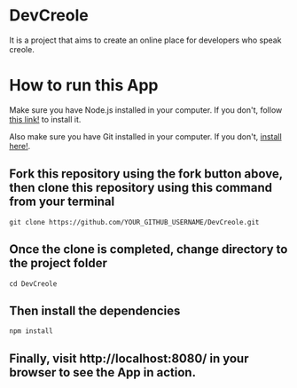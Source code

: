 # DevCreole
It is a project that aims to create an online place for developers who speak creole.

# How to run this App
 Make sure you have Node.js installed in your computer. If you don't, follow [ this link!](https://nodejs.org/en/download/) to install it.

 Also make sure you have Git installed in your computer. If you don't,  [ install here!](https://git-scm.com/book/en/v2/Getting-Started-Installing-Git).

##  Fork this repository using the fork button above, then clone this repository using this command from your terminal
``git clone https://github.com/YOUR_GITHUB_USERNAME/DevCreole.git``

##  Once the clone is completed, change directory to the project folder
``cd DevCreole``

##  Then install the dependencies
``npm install``

##  Finally, visit http://localhost:8080/ in your browser to see the App in action.
